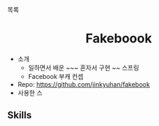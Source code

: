 <a onclick="window.history.back()">목록</a>
<h1 style="text-align: center; ">Fakeboook</h1>

- 소개
    - 일하면서 배운 ~~~ 혼자서 구현 ~~ 스프링
    - Facebook 부캐 컨셉
- Repo: <u> https://github.com/jinkyuhan/fakebook </u>
- 사용한 스
## Skills

